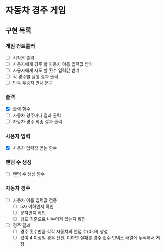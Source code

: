 # 자동차 경주 게임

## 구현 목록

### 게임 컨트롤러

- [ ] 시작문 출력
- [ ] 사용자에게 경주 할 자동차 이름 입력값 받기
- [ ] 사용자에게 시도 할 횟수 입력값 받기
- [ ] 각 경주별 실행 결과 출력
- [ ] 단독 우승자 안내 문구

### 출력

- [x] 출력 함수
- [ ] 자동차 경주마다 결과 출력
- [ ] 자동차 경주 최종 결과 출력

### 사용자 입력

- [x] 사용자 입력값 받는 함수

### 랜덤 수 생성

- [ ] 랜덤 수 생성 함수

### 자동차 경주

- [ ] 자동차 이름 입력값 검증
  - [ ] 5자 이하인지 확인
  - [ ] 문자인지 확인
  - [ ] 쉼표 기준으로 나누어져 있는지 확인
- [ ] 경주 결과
  - [ ] 경주 횟수만큼 각각 자동차의 랜덤 수(0~9) 생성
  - [ ] 값이 4 이상일 경우 전진, 이하면 실패를 경주 횟수 인덱스 배열에 누적해서 저장
